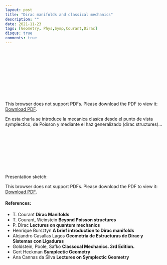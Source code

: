 ```yaml
---
layout: post
title: "Dirac manifolds and classical mechanics"
description: ""
date: 2021-11-23
tags: [Geometry, Phys,Symp,Courant,Dirac]
disqus: true
comments: true
---
```





<object data="pdfs/notesclassicalmechanics.pdf" type="application/pdf" width="1400px" height="400px">
    <embed src="pdfs/notesclassicalmechanics.pdf">
        <p>This browser does not support PDFs. Please download the PDF to view it: <a href="pdfs/notesclassicalmechanics.pdf">Download PDF</a>.</p>
    </embed>
</object>

En esta charla se introduce la mecanica clasíca desde el punto de vista symplectico, de Poisson y mediante el haz generalizado (dirac structures)... 
<!--more-->
Presentation sketch:
<object data="pdfs/Dirac_Structures__Classical_Mechanics_and__possibly__Quantum_Gravity (2).pdf" type="application/pdf" width="1400px" height="400px">
    <embed src="pdfs/Dirac_Structures__Classical_Mechanics_and__possibly__Quantum_Gravity (2).pdf">
        <p>This browser does not support PDFs. Please download the PDF to view it: <a href="pdfs/Dirac_Structures__Classical_Mechanics_and__possibly__Quantum_Gravity (2).pdf">Download PDF</a>.</p>
    </embed>
</object>
####  References:
- T. Courant **Dirac Manifolds**
- T. Courant, Weinstein **Beyond Poisson structures**
- P. Dirac **Lectures on quantum mechanics**
- Henrique Bursztyn **A brief introduction to Dirac manifolds**
- Alejandro Casallas Lagos **Geometría de Estructuras de Dirac y Sistemas con Ligaduras**
- Goldstein, Poole, Safko **Classocal Mechanics. 3rd Edition.**
- Gert Heckman **Symplectic Geometry**
- Ana Cannas da Silva **Lectures on Symplectic Geometry**